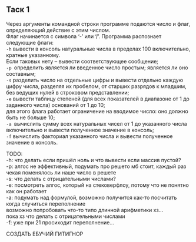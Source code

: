 ## Таск 1

Через аргументы командной строки программе подаются число и флаг, определяющий действие с этим числом.  
Флаг начинается с символа ‘-’ или ‘/’. Программа распознает следующие флаги:  
`-h` вывести в консоль натуральные числа в пределах 100 включительно, кратные указанному.  
Если таковых нету – вывести соответствующее сообщение;  
`-p `определить является ли введенное число простым; является ли оно составным;  
`-s` разделить число на отдельные цифры и вывести отдельно каждую цифру числа, разделяя их пробелом, от старших разрядов к младшим, без ведущих нулей в строковом представлении;  
`-e` вывести таблицу степеней (для всех показателей в диапазоне от 1 до заданного числа) оснований от 1 до 10;  
для этого флага работает ограничение на вводимое число: оно должно быть не больше 10;  
`-a `вычислить сумму всех натуральных чисел от 1 до указанного числа включительно и вывести полученное значение в консоль;  
`-f` вычислить факториал указанного числа и вывести полученное значение в консоль.

TODO:  
-h: что делать если пришёл ноль и что вывести если массив пустой?  
-p: алгос не эффективный, подумать про решето мб стоит, каждый раз чекая поменялось ли наше число в решете   
-s: что делать с отрицательными числами?   
-e: посмотреть алгос, который на стековерфлоу, потому что не понятно как он работает   
-a: подумать над формулой, возможно получится как-то посчитать когда случиться переполнение  
возможно попробовать что-то типо длинной арифметики хз...  
пока хз что делать с отрицательными числами   
-f: уже при 21 просиходит переполнение...  

СОЗДАТЬ ЕБУЧИЙ ГИТИГНОР